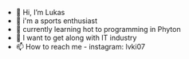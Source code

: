 - 👋 Hi, I’m Lukas
- 👀 i'm a sports enthusiast
- 🌱 currently learning hot to programming in Phyton
- 💞️ I want to get along with IT industry
- 📫 How to reach me - instagram: lvki07

<!---
Shanoxx/Shanoxx is a ✨ special ✨ repository because its `README.md` (this file) appears on your GitHub profile.
You can click the Preview link to take a look at your changes.
--->
